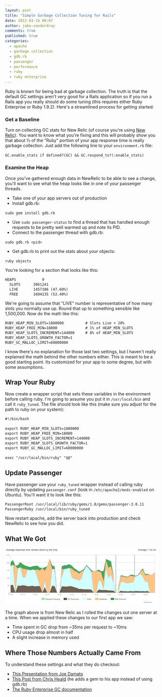 ```yaml
---
layout: post
title: "Simple Garbage Collection Tuning for Rails"
date: 2012-03-16 08:07
author: jake-vanderdray
comments: true
published: true
categories: 
  - apache
  - garbage collection
  - gdb.rb
  - passenger
  - performance
  - ruby
  - ruby enterprise
---
```


Ruby is known for being bad at garbage collection.  The truth is that the default GC settings aren't very good for a Rails application so if you run a Rails app you really should do some tuning (this requires either Ruby Enterprise or Ruby 1.9.2).  Here's a streamlined process for getting started:

### Get a Baseline

Turn on collecting GC stats for New Relic (of course you're using [New Relic](http://newrelic.com/)).  You want to know what you're fixing and this will probably show you that about &#8531; of the "Ruby" portion of your app response time is really garbage collection.  Just add the following line to your `environment.rb` file:

`GC.enable_stats if defined?(GC) && GC.respond_to?(:enable_stats)`

### Examine the Heap

Once you've gathered enough data in NewRelic to be able to see a change, you'll want to see what the heap looks like in one of your passenger threads.  

* Take one of your app servers out of production
* Install gdb.rb:

`sudo gem install gdb.rb`

* Use `sudo passenger-status` to find a thread that has handled enough requests to be pretty well warmed up and note its PID.
* Connect to the passenger thread with gdb.rb:

`sudo gdb.rb <pid>`

* Get gdb.rb to print out the stats about your objects:

`ruby objects`

You're looking for a section that looks like this:

    HEAPS            9
      SLOTS      3061241
      LIVE       1457106 (47.60%)
      FREE       1604135 (52.40%)

We're going to assume that "LIVE" number is representative of how many slots you normally use up.  Round that up to something sensible like 1,500,000.  Now do the math like this:

    RUBY_HEAP_MIN_SLOTS=1800000          # Slots Live + 20%
    RUBY_HEAP_FREE_MIN=18000             # 1% of HEAP_MIN_SLOTS
    RUBY_HEAP_SLOTS_INCREMENT=144000     # 8% of HEAP_MIN_SLOTS
    RUBY_HEAP_SLOTS_GROWTH_FACTOR=1
    RUBY_GC_MALLOC_LIMIT=60000000

I know there's no explanation for those last two settings, but I haven't really explained the math behind the other numbers either.  This is meant to be a good starting point.  Its customized for your app to some degree, but with some assumptions.

## Wrap Your Ruby


Now create a wrapper script that sets these variables in the environment before calling ruby.  I'm going to assume you put it in `/usr/local/bin` and call it `ruby_tuned`.  The file should look like this (make sure you adjust for the path to ruby on your system):

    #!/bin/bash

    export RUBY_HEAP_MIN_SLOTS=1800000
    export RUBY_HEAP_FREE_MIN=18000
    export RUBY_HEAP_SLOTS_INCREMENT=144000
    export RUBY_HEAP_SLOTS_GROWTH_FACTOR=1
    export RUBY_GC_MALLOC_LIMIT=60000000

    exec "/usr/local/bin/ruby" "$@"

## Update Passenger


Have passenger use your `ruby_tuned` wrapper instead of calling ruby directly by updating `passenger.conf` (look in `/etc/apache2/mods-enabled` on Ubuntu).  You'll want it to look like this:

    PassengerRoot /usr/local/lib/ruby/gems/1.8/gems/passenger-3.0.11
    PassengerRuby /usr/local/bin/ruby_tuned
    
Now restart apache, add the server back into production and check NewRelic to see how you did.

## What We Got

<img src="/images/Response_Time_GC.jpg">

The graph above is from New Relic as I rolled the changes out one server at a time.  When we applied these changes to our first app we saw:

* Time spent in GC drop from ~35ms per request to ~10ms
* CPU usage drop almost in half
* A slight increase in memory used

## Where Those Numbers Actually Came From

To understand these settings and what they do checkout:

* [This Presentation from Joe Damato](http://www.viddler.com/v/87ae120a)
* [This Post from Chris Heald](http://www.coffeepowered.net/2009/06/13/fine-tuning-your-garbage-collector/) (he adds a gem to his app instead of using gdb.rb) 
* [The Ruby Enterprise GC documentation](http://www.rubyenterpriseedition.com/documentation.html#_garbage_collector_performance_tuning)
